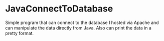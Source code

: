 # JavaConnectToDatabase
Simple program that can connect to the database I hosted via Apache and can manipulate the data directly from Java. Also can print the data in a pretty format.
